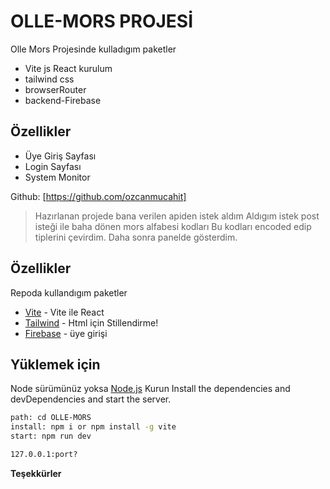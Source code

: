 # OLLE-MORS PROJESİ

Olle Mors Projesinde kulladıgım paketler

- Vite js React kurulum
- tailwind css
- browserRouter
- backend-Firebase

## Özellikler


- Üye Giriş Sayfası
- Login Sayfası
- System Monitor

Github: [https://github.com/ozcanmucahit]

> Hazırlanan projede bana verilen apiden istek aldım
>Aldıgım istek post isteği ile baha dönen mors alfabesi kodları
> Bu kodları encoded edip tiplerini çevirdim.
> Daha sonra panelde gösterdim.
## Özellikler

Repoda kullandıgım paketler
-  [Vite] - Vite ile React
- [Tailwind] - Html için Stillendirme!
-  [Firebase] - üye girişi


## Yüklemek için

Node sürümünüz yoksa [Node.js](https://nodejs.org/) Kurun
Install the dependencies and devDependencies and start the server.

```sh
path: cd OLLE-MORS
install: npm i or npm install -g vite
start: npm run dev
```


```sh
127.0.0.1:port?
```



**Teşekkürler**


   [Tailwind]: <https://tailwindcss.com/>
   [Vite]: <https://vitejs.dev/>
   [firebase]: <https://firebase.google.com//>


